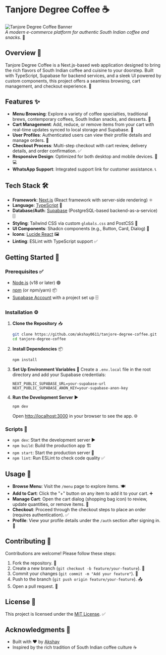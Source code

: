 # Tanjore Degree Coffee ☕

![Tanjore Degree Coffee Banner](https://via.placeholder.com/1200x400.png?text=Tanjore+Degree+Coffee)  
*A modern e-commerce platform for authentic South Indian coffee and snacks.* 🌟

## Overview 📖

Tanjore Degree Coffee is a Next.js-based web application designed to bring the rich flavors of South Indian coffee and cuisine to your doorstep. Built with TypeScript, Supabase for backend services, and a sleek UI powered by custom components, this project offers a seamless browsing, cart management, and checkout experience. 🚀

## Features ✨

- **Menu Browsing**: Explore a variety of coffee specialties, traditional brews, contemporary coffees, South Indian snacks, and desserts. 🍵
- **Cart Management**: Add, reduce, or remove items from your cart with real-time updates synced to local storage and Supabase. 🛒
- **User Profiles**: Authenticated users can view their profile details and manage orders. 👤
- **Checkout Process**: Multi-step checkout with cart review, delivery details, and order confirmation. ✅
- **Responsive Design**: Optimized for both desktop and mobile devices. 📱💻
- **WhatsApp Support**: Integrated support link for customer assistance. 📞

## Tech Stack 🛠️

- **Framework**: [Next.js](https://nextjs.org/) (React framework with server-side rendering) ⚛️
- **Language**: [TypeScript](https://www.typescriptlang.org/) 📜
- **Database/Auth**: [Supabase](https://supabase.com/) (PostgreSQL-based backend-as-a-service) 🗄️
- **Styling**: Tailwind CSS via custom `globals.css` and PostCSS 🎨
- **UI Components**: Shadcn components (e.g., Button, Card, Dialog) 🧩
- **Icons**: [Lucide React](https://lucide.dev/) 🖼️
- **Linting**: ESLint with TypeScript support ✅

## Getting Started 🚀

### Prerequisites ✅

- [Node.js](https://nodejs.org/) (v18 or later) 🟢
- [npm](https://npm.io/) (or npm/yarn) 📦
- [Supabase Account](https://supabase.com/) with a project set up 🗄️

### Installation ⚙️

1. **Clone the Repository** 📥
   ```bash
   git clone https://github.com/akshay0611/tanjore-degree-coffee.git
   cd tanjore-degree-coffee
   ```

2. **Install Dependencies** 📦
   ```bash
   npm install
   ```

3. **Set Up Environment Variables** 🔑
   Create a `.env.local` file in the root directory and add your Supabase credentials:
   ```
   NEXT_PUBLIC_SUPABASE_URL=your-supabase-url
   NEXT_PUBLIC_SUPABASE_ANON_KEY=your-supabase-anon-key
   ```

4. **Run the Development Server** ▶️
   ```bash
   npm dev
   ```
   Open [http://localhost:3000](http://localhost:3000) in your browser to see the app. 🌐

### Scripts 📜

- `npm dev`: Start the development server ▶️
- `npm build`: Build the production app 🏗️
- `npm start`: Start the production server 🚀
- `npm lint`: Run ESLint to check code quality ✅

## Usage 🎯

- **Browse Menu**: Visit the `/menu` page to explore items. 🍽️
- **Add to Cart**: Click the "+" button on any item to add it to your cart. ➕
- **Manage Cart**: Open the cart dialog (shopping bag icon) to review, update quantities, or remove items. 🛒
- **Checkout**: Proceed through the checkout steps to place an order (requires authentication). ✅
- **Profile**: View your profile details under the `/auth` section after signing in. 👤


## Contributing 🤝

Contributions are welcome! Please follow these steps:

1. Fork the repository. 🍴
2. Create a new branch (`git checkout -b feature/your-feature`). 🌿
3. Commit your changes (`git commit -m "Add your feature"`). 💾
4. Push to the branch (`git push origin feature/your-feature`). 📤
5. Open a pull request. 🙌

## License 📜

This project is licensed under the [MIT License](LICENSE). ✅

## Acknowledgments 🌟

- Built with ❤️ by [Akshay](https://github.com/akshay0611)
- Inspired by the rich tradition of South Indian coffee culture ☕
